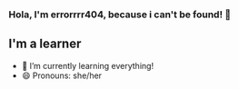 ### Hola, I'm errorrrr404, because i can't be found! 👋

## I'm a learner
- 🌱 I’m currently learning everything!
- 😄 Pronouns: she/her
<!--- ⚡ Fun fact:--> 
 
<!--🐦 [twitter][twitter] **|** -->
<!--📷 [instagram][instagram] **|** -->
<!--👔 [linkedin][linkedin]-->

<!--[twitter]: https://twitter.com/itsTanV-->
<!--[instagram]: https://instagram.com/
[linkedin]: https://linkedin.com/in/bradgarropy-->


